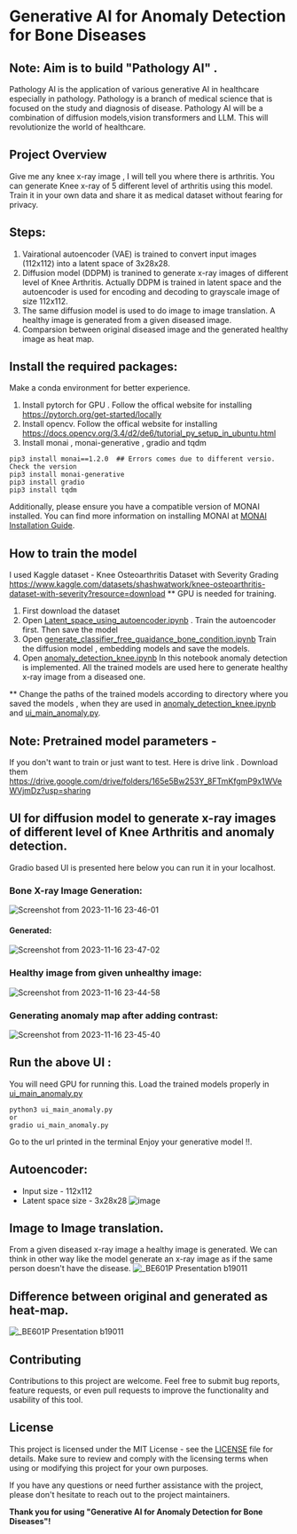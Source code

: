 # Generative AI for Anomaly Detection for Bone Diseases

## Note: Aim is to build "Pathology AI" . 
Pathology AI is the application of various generative AI in healthcare especially in pathology. Pathology is a branch of medical science that is focused on the study and diagnosis of disease. Pathology AI will be a combination of diffusion models,vision transformers and LLM. This will revolutionize the world of healthcare.

## Project Overview
Give me any knee x-ray image , I will tell you where there is arthritis. You can generate Knee x-ray of 5 different level of arthritis using this model. Train it in your own data and share it as medical dataset without fearing for privacy.



## Steps:

1) Vairational autoencoder (VAE) is trained to convert input images (112x112) into a latent space of 3x28x28.
2) Diffusion model (DDPM) is tranined to generate x-ray images of different level of Knee Arthritis. Actually DDPM is trained in latent space and the autoencoder is used for encoding and decoding to grayscale image of size 112x112.
3) The same diffusion model is used to do image to image translation. A healthy image is generated from a given diseased image.
4) Comparsion between original diseased image and the generated healthy image as heat map.

## Install the required packages:
Make a conda environment for better experience.
1) Install pytorch for GPU . Follow the offical website for installing https://pytorch.org/get-started/locally
2) Install opencv. Follow the offical website for installing https://docs.opencv.org/3.4/d2/de6/tutorial_py_setup_in_ubuntu.html 
3) Install monai , monai-generative , gradio and tqdm 
```
pip3 install monai==1.2.0  ## Errors comes due to different versio. Check the version
pip3 install monai-generative
pip3 install gradio
pip3 install tqdm
```
Additionally, please ensure you have a compatible version of MONAI installed. You can find more information on installing MONAI at [MONAI Installation Guide](https://github.com/Project-MONAI/MONAI#installation).


## How to train the model
I used Kaggle dataset - Knee Osteoarthritis Dataset with Severity Grading
https://www.kaggle.com/datasets/shashwatwork/knee-osteoarthritis-dataset-with-severity?resource=download
** GPU is needed for training.
1) First download the dataset
2) Open [Latent_space_using_autoencoder.ipynb](./Latent_space_using_autoencoder.ipynb) . Train the autoencoder first. Then save the model
3) Open [generate_classifier_free_guaidance_bone_condition.ipynb](./generate_classifier_free_guaidance_bone_condition.ipynb) Train the diffusion model , embedding models and save the models.
4) Open [anomaly_detection_knee.ipynb](./anomaly_detection_knee.ipynb) In this notebook anomaly detection is implemented. All the trained models are used here to generate healthy x-ray image from a diseased one.

** Change the paths of the trained models according to directory where you saved the models , when they are used in [anomaly_detection_knee.ipynb](./anomaly_detection_knee.ipynb) and [ui_main_anomaly.py](./ui_main_anomaly.py).

## Note: Pretrained model parameters - 
If you don't want to train or just want to test. Here is drive link . Download them
https://drive.google.com/drive/folders/165e5Bw253Y_8FTmKfgmP9x1WVeWVjmDz?usp=sharing 

## UI for diffusion model to generate x-ray images of different level of Knee Arthritis and anomaly detection.
Gradio based UI is presented here below you can run it in your localhost.
### Bone X-ray Image Generation:

![Screenshot from 2023-11-16 23-46-01](https://github.com/pongthang/generative-AI-anomaly-detection/assets/57061570/18c5b234-8088-42bd-8f92-dc056dfe9200)

#### Generated:

![Screenshot from 2023-11-16 23-47-02](https://github.com/pongthang/generative-AI-anomaly-detection/assets/57061570/2f76644e-9c8c-4319-9a3a-6ef3b58ec38b)

### Healthy image from given unhealthy image:

![Screenshot from 2023-11-16 23-44-58](https://github.com/pongthang/generative-AI-anomaly-detection/assets/57061570/fa67ba6f-2ad4-46cd-8a83-461602913f81)
### Generating anomaly map after adding contrast:

![Screenshot from 2023-11-16 23-45-40](https://github.com/pongthang/generative-AI-anomaly-detection/assets/57061570/d3d52e7b-8340-4e2b-ba26-16e1a490ee19)




## Run the above UI :
You will need GPU for running this. 
Load the trained models properly in [ui_main_anomaly.py](./ui_main_anomaly.py)
```
python3 ui_main_anomaly.py
or
gradio ui_main_anomaly.py
```
Go to the url printed in the terminal
Enjoy your generative model !!.

## Autoencoder:
* Input size - 112x112
* Latent space size - 3x28x28
![image](https://github.com/pongthang/generative-AI-anomaly-detection/assets/57061570/335c62ba-bd40-457a-a2cb-c54aedfe1d4e)


## Image to Image translation.
From a given diseased x-ray image a healthy image is generated. We can think in other way like the model generate an x-ray image as if the same person doesn't have the disease.
![_BE601P Presentation b19011](https://github.com/pongthang/generative-AI-anomaly-detection/assets/57061570/f9f5a15a-ecae-4711-b64a-ffeb5f2dfe0b)


## Difference between original and generated as heat-map.

![_BE601P Presentation b19011](https://github.com/pongthang/generative-AI-anomaly-detection/assets/57061570/06b54769-375f-4532-857a-cbedf7a5ac20)



## Contributing

Contributions to this project are welcome. Feel free to submit bug reports, feature requests, or even pull requests to improve the functionality and usability of this tool.

## License

This project is licensed under the MIT License - see the [LICENSE](LICENSE) file for details. Make sure to review and comply with the licensing terms when using or modifying this project for your own purposes.

If you have any questions or need further assistance with the project, please don't hesitate to reach out to the project maintainers.

**Thank you for using "Generative AI for Anomaly Detection for Bone Diseases"!**


